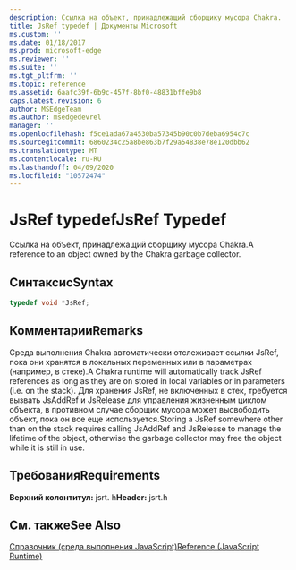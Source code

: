 ```yaml
---
description: Ссылка на объект, принадлежащий сборщику мусора Chakra.
title: JsRef typedef | Документы Microsoft
ms.custom: ''
ms.date: 01/18/2017
ms.prod: microsoft-edge
ms.reviewer: ''
ms.suite: ''
ms.tgt_pltfrm: ''
ms.topic: reference
ms.assetid: 6aafc39f-6b9c-457f-8bf0-48831bffe9b8
caps.latest.revision: 6
author: MSEdgeTeam
ms.author: msedgedevrel
manager: ''
ms.openlocfilehash: f5ce1ada67a4530ba57345b90c0b7deba6954c7c
ms.sourcegitcommit: 6860234c25a8be863b7f29a54838e78e120dbb62
ms.translationtype: MT
ms.contentlocale: ru-RU
ms.lasthandoff: 04/09/2020
ms.locfileid: "10572474"
---
```

# <span data-ttu-id="1b04a-103">JsRef typedef</span><span class="sxs-lookup"><span data-stu-id="1b04a-103">JsRef Typedef</span></span>
<span data-ttu-id="1b04a-104">Ссылка на объект, принадлежащий сборщику мусора Chakra.</span><span class="sxs-lookup"><span data-stu-id="1b04a-104">A reference to an object owned by the Chakra garbage collector.</span></span>  
  
## <span data-ttu-id="1b04a-105">Синтаксис</span><span class="sxs-lookup"><span data-stu-id="1b04a-105">Syntax</span></span>  
  
```cpp  
typedef void *JsRef;  
```  
  
## <span data-ttu-id="1b04a-106">Комментарии</span><span class="sxs-lookup"><span data-stu-id="1b04a-106">Remarks</span></span>  
 <span data-ttu-id="1b04a-107">Среда выполнения Chakra автоматически отслеживает ссылки JsRef, пока они хранятся в локальных переменных или в параметрах (например, в стеке).</span><span class="sxs-lookup"><span data-stu-id="1b04a-107">A Chakra runtime will automatically track JsRef references as long as they are on stored in local variables or in parameters (i.e. on the stack).</span></span> <span data-ttu-id="1b04a-108">Для хранения JsRef, не включенных в стек, требуется вызвать JsAddRef и JsRelease для управления жизненным циклом объекта, в противном случае сборщик мусора может высвободить объект, пока он все еще используется.</span><span class="sxs-lookup"><span data-stu-id="1b04a-108">Storing a JsRef somewhere other than on the stack requires calling JsAddRef and JsRelease to manage the lifetime of the object, otherwise the garbage collector may free the object while it is still in use.</span></span>  
  
## <span data-ttu-id="1b04a-109">Требования</span><span class="sxs-lookup"><span data-stu-id="1b04a-109">Requirements</span></span>  
 <span data-ttu-id="1b04a-110">**Верхний колонтитул:** jsrt. h</span><span class="sxs-lookup"><span data-stu-id="1b04a-110">**Header:** jsrt.h</span></span>  
  
## <span data-ttu-id="1b04a-111">См. также</span><span class="sxs-lookup"><span data-stu-id="1b04a-111">See Also</span></span>  
 [<span data-ttu-id="1b04a-112">Справочник (среда выполнения JavaScript)</span><span class="sxs-lookup"><span data-stu-id="1b04a-112">Reference (JavaScript Runtime)</span></span>](../chakra-hosting/reference-javascript-runtime.md)